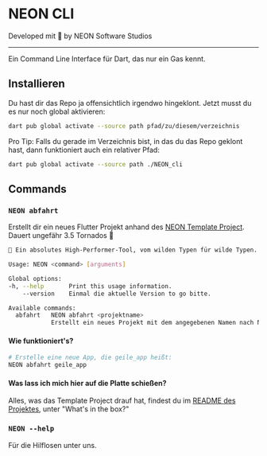 # NEON CLI

Developed mit 💙 by NEON Software Studios

---

Ein Command Line Interface für Dart, das nur ein Gas kennt.

## Installieren

Du hast dir das Repo ja offensichtlich irgendwo hingeklont. Jetzt musst du es nur noch
global aktivieren:

```sh
dart pub global activate --source path pfad/zu/diesem/verzeichnis
```

Pro Tip: Falls du gerade im Verzeichnis bist, in das du das Repo geklont hast, dann funktioniert auch ein relativer Pfad:

```sh
dart pub global activate --source path ./NEON_cli
```

## Commands

### `NEON abfahrt`

Erstellt dir ein neues Flutter Projekt anhand des [NEON Template Project][template_project_link]. Dauert ungefähr 3.5 Tornados 🍺


```sh
🥵 Ein absolutes High-Performer-Tool, vom wilden Typen für wilde Typen.

Usage: NEON <command> [arguments]

Global options:
-h, --help       Print this usage information.
    --version    Einmal die aktuelle Version to go bitte.

Available commands:
  abfahrt   NEON abfahrt <projektname>
            Erstellt ein neues Projekt mit dem angegebenen Namen nach NEON Maßstäben (to the 🌝) im aktuellen Verzeichnis.
```

#### Wie funktioniert's?

```sh
# Erstelle eine neue App, die geile_app heißt:
NEON abfahrt geile_app
```

#### Was lass ich mich hier auf die Platte schießen?

Alles, was das Template Project drauf hat, findest du im [README des Projektes][template_project_link], unter "What's in the box?"

### `NEON --help`

Für die Hilflosen unter uns.

[template_project_link]: https://github.com/julien-neon/NEON_template_project
